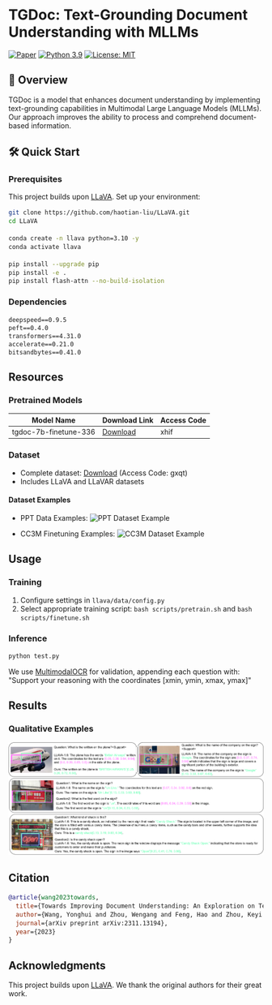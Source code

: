 # TGDoc: Text-Grounding Document Understanding with MLLMs

[![Paper](https://img.shields.io/badge/arXiv-2311.13194-b31b1b.svg)](https://arxiv.org/abs/2311.13194) [![Python 3.9](https://img.shields.io/badge/python-3.9-blue.svg)](https://www.python.org/downloads/) [![License: MIT](https://img.shields.io/badge/License-MIT-yellow.svg)](https://opensource.org/licenses/MIT)

## 🚀 Overview

TGDoc is a model that enhances document understanding by implementing text-grounding capabilities in Multimodal Large Language Models (MLLMs). Our approach improves the ability to process and comprehend document-based information.

## 🛠️ Quick Start

### Prerequisites

This project builds upon [LLaVA](https://github.com/haotian-liu/LLaVA). Set up your environment:

```bash
git clone https://github.com/haotian-liu/LLaVA.git
cd LLaVA

conda create -n llava python=3.10 -y
conda activate llava

pip install --upgrade pip
pip install -e .
pip install flash-attn --no-build-isolation
```

### Dependencies
```plaintext
deepspeed==0.9.5
peft==0.4.0
transformers==4.31.0
accelerate==0.21.0
bitsandbytes==0.41.0
```

## Resources

### Pretrained Models

| Model Name | Download Link | Access Code |
|------------|---------------|-------------|
| tgdoc-7b-finetune-336 | [Download](https://pan.baidu.com/s/1m8Ixa7fUqNPPW1i-Y4AMjA?pwd=xhif) | xhif |

### Dataset
- Complete dataset: [Download](https://pan.baidu.com/s/1h0r9gCgBKShyzRPeDZsrPA) (Access Code: gxqt)
- Includes LLaVA and LLaVAR datasets

#### Dataset Examples
- PPT Data Examples:
  ![PPT Dataset Example](./assets/ppt_compress.png)

- CC3M Finetuning Examples:
  ![CC3M Dataset Example](./assets/cc3m.png)

## Usage

### Training

1. Configure settings in `llava/data/config.py`
2. Select appropriate training script: `bash scripts/pretrain.sh` and `bash scripts/finetune.sh`

### Inference

```bash
python test.py
```

We use [MultimodalOCR](https://github.com/Yuliang-Liu/MultimodalOCR) for validation, appending each question with: "Support your reasoning with the coordinates [xmin, ymin, xmax, ymax]"

## Results

### Qualitative Examples
![Example 1](./assets/qua.png)

## Citation

```bibtex
@article{wang2023towards,
  title={Towards Improving Document Understanding: An Exploration on Text-Grounding via MLLMs},
  author={Wang, Yonghui and Zhou, Wengang and Feng, Hao and Zhou, Keyi and Li, Houqiang},
  journal={arXiv preprint arXiv:2311.13194},
  year={2023}
}
```

## Acknowledgments

This project builds upon [LLaVA](https://github.com/haotian-liu/LLaVA). We thank the original authors for their great work.